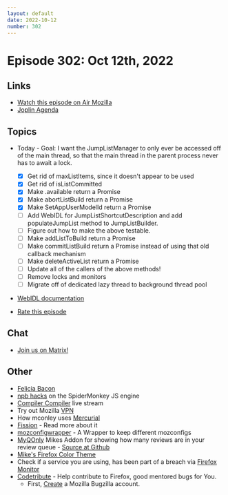 ```yaml
---
layout: default
date: 2022-10-12
number: 302
---
```


# Episode 302: Oct 12th, 2022

## Links
* [Watch this episode on Air Mozilla](https://mzl.la/joy-of-coding-2022-10-12)
* [Joplin Agenda](https://mikeconley.ca/joc/agendas/Episode-0302.html)

## Topics
* Today - Goal: I want the JumpListManager to only ever be accessed off of the main thread, so that the main thread in the parent process never has to await a lock.
  - [x] Get rid of maxListItems, since it doesn't appear to be used
  - [x] Get rid of isListCommitted
  - [x] Make .available return a Promise
  - [x] Make abortListBuild return a Promise
  - [x] Make SetAppUserModelId return a Promise
  - [ ] Add WebIDL for JumpListShortcutDescription and add populateJumpList method to JumpListBuilder. 
  - [ ] Figure out how to make the above testable.
  - [ ] Make addListToBuild return a Promise
  - [ ] Make commitListBuild return a Promise instead of using that old callback mechanism
  - [ ] Make deleteActiveList return a Promise
  - [ ] Update all of the callers of the above methods!
  - [ ] Remove locks and monitors
  - [ ] Migrate off of dedicated lazy thread to background thread pool
* [WebIDL documentation](https://firefox-source-docs.mozilla.org/dom/webIdlBindings/index.html)

* [Rate this episode](https://forms.gle/jFQ1xLiJ5unBatWR7)

## Chat
* [Join us on Matrix!](https://matrix.to/#/!enWuAmKDOEEPYejXRk:mozilla.org?via=mozilla.org&via=raim.ist)

## Other
* [Felicia Bacon](https://www.youtube.com/channel/UCMtqVykGztIYmj7OpFf7oeQ/videos)
* [npb hacks](https://www.twitch.tv/BackToTheCode) on the SpiderMonkey JS engine
* [Compiler Compiler](https://www.twitch.tv/codehag) live stream
* Try out Mozilla [VPN](https://vpn.mozilla.org/)
* How mconley uses [Mercurial](https://mikeconley.github.io/documents/How_mconley_uses_Mercurial_for_Mozilla_code)
* [Fission](https://firefox-source-docs.mozilla.org/dom/dom/Fission.html) - Read more about it
* [mozconfigwrapper](https://github.com/ahal/mozconfigwrapper) - A Wrapper to keep different mozconfigs
* [MyQOnly](https://addons.mozilla.org/en-US/firefox/addon/myqonly/) Mikes Addon for showing how many reviews are in your review queue - [Source at Github](https://github.com/mikeconley/myqonly)
* [Mike's Firefox Color Theme](https://addons.mozilla.org/en-US/firefox/addon/electricbluegaloo/)
* Check if a service you are using, has been part of a breach via [Firefox Monitor](https://monitor.firefox.com/breaches)
* [Codetribute](https://codetribute.mozilla.org/) - Help contribute to Firefox, good mentored bugs for You.
  - First, [Create](https://bugzilla.mozilla.org/createaccount.cgi) a Mozilla Bugzilla account.

